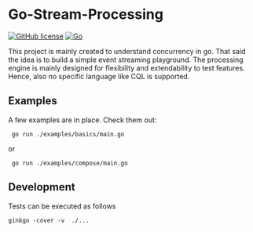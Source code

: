 # Go-Stream-Processing
[![GitHub license](https://img.shields.io/badge/license-MIT-blue.svg)](https://github.com/ottenwbe/go-streaming/blob/main/LICENSE)
[![Go](https://github.com/ottenwbe/go-streaming/actions/workflows/go.yml/badge.svg)](https://github.com/ottenwbe/go-streaming/actions/workflows/go.yml)

This project is mainly created to understand concurrency in go. 
That said the idea is to build a simple event streaming playground.
The processing engine is mainly designed for flexibility and extendability to test features.
Hence, also no specific language like CQL is supported.

## Examples

A few examples are in place. Check them out:

````
 go run ./examples/basics/main.go
 ````
or
````
 go run ./examples/compose/main.go
````

## Development

Tests can be executed as follows

````
ginkgo -cover -v  ./... 
````